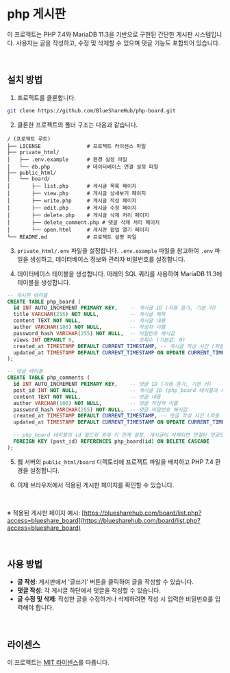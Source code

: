# php 게시판

이 프로젝트는 PHP 7.4와 MariaDB 11.3을 기반으로 구현된 간단한 게시판 시스템입니다. 사용자는 글을 작성하고, 수정 및 삭제할 수 있으며 댓글 기능도 포함되어 있습니다.

<br>

## 설치 방법

1. 프로젝트를 클론합니다.

``` bash
git clone https://github.com/BlueShareHub/php-board.git
```

2. 클론한 프로젝트의 폴더 구조는 다음과 같습니다.

```
/ (프로젝트 루트)
├── LICENSE               # 프로젝트 라이센스 파일
├── private_html/
│   ├── .env.example      # 환경 설정 파일
│   └── db.php            # 데이터베이스 연결 설정 파일
├── public_html/
│   └── board/
│       ├── list.php      # 게시글 목록 페이지
│       ├── view.php      # 게시글 상세보기 페이지
│       ├── write.php     # 게시글 작성 페이지
│       ├── edit.php      # 게시글 수정 페이지
│       ├── delete.php    # 게시글 삭제 처리 페이지
│       ├── delete_comment.php # 댓글 삭제 처리 페이지
│       └── open.html     # 게시판 팝업 열기 페이지
└── README.md             # 프로젝트 설명 파일
```

3. `private_html/.env` 파일을 설정합니다. `.env.example` 파일을 참고하여 `.env` 파일을 생성하고, 데이터베이스 정보와 관리자 비밀번호를 설정합니다.

4. 데이터베이스 테이블을 생성합니다. 아래의 SQL 쿼리를 사용하여 MariaDB 11.3에 테이블을 생성합니다.

``` sql
-- 게시판 테이블
CREATE TABLE php_board (
  id INT AUTO_INCREMENT PRIMARY KEY,    -- 게시글 ID (자동 증가, 기본 키)
  title VARCHAR(255) NOT NULL,          -- 게시글 제목
  content TEXT NOT NULL,                -- 게시글 내용
  author VARCHAR(100) NOT NULL,         -- 작성자 이름
  password_hash VARCHAR(255) NOT NULL,  -- 비밀번호 해시값
  views INT DEFAULT 0,                  -- 조회수 (기본값: 0)
  created_at TIMESTAMP DEFAULT CURRENT_TIMESTAMP, -- 게시글 작성 시간 (자동 현재 시간)
  updated_at TIMESTAMP DEFAULT CURRENT_TIMESTAMP ON UPDATE CURRENT_TIMESTAMP -- 게시글 수정 시간 (자동 업데이트)
);

-- 댓글 테이블
CREATE TABLE php_comments (
  id INT AUTO_INCREMENT PRIMARY KEY,    -- 댓글 ID (자동 증가, 기본 키)
  post_id INT NOT NULL,                 -- 게시글 ID (php_board 테이블과 외래 키 관계)
  content TEXT NOT NULL,                -- 댓글 내용
  author VARCHAR(100) NOT NULL,         -- 댓글 작성자 이름
  password_hash VARCHAR(255) NOT NULL,  -- 댓글 비밀번호 해시값
  created_at TIMESTAMP DEFAULT CURRENT_TIMESTAMP, -- 댓글 작성 시간 (자동 현재 시간)
  updated_at TIMESTAMP DEFAULT CURRENT_TIMESTAMP ON UPDATE CURRENT_TIMESTAMP, -- 댓글 수정 시간 (자동 업데이트)
  
  -- php_board 테이블의 id 필드와 외래 키 관계 설정, 게시글이 삭제되면 연결된 댓글도 삭제됨
  FOREIGN KEY (post_id) REFERENCES php_board(id) ON DELETE CASCADE
);
```

5. 웹 서버의 `public_html/board` 디렉토리에 프로젝트 파일을 배치하고 PHP 7.4 환경을 설정합니다.

6. 이제 브라우저에서 적용된 게시판 페이지를 확인할 수 있습니다.

<br>

※ 적용된 게시판 페이지 예시: [https://bluesharehub.com/board/list.php?access=blueshare_board](https://bluesharehub.com/board/list.php?access=blueshare_board)

<br>

## 사용 방법

- **글 작성**: 게시판에서 '글쓰기' 버튼을 클릭하여 글을 작성할 수 있습니다.
- **댓글 작성**: 각 게시글 하단에서 댓글을 작성할 수 있습니다.
- **글 수정 및 삭제**: 작성한 글을 수정하거나 삭제하려면 작성 시 입력한 비밀번호를 입력해야 합니다.

<br>

## 라이센스

이 프로젝트는 [MIT 라이센스](LICENSE)를 따릅니다.
